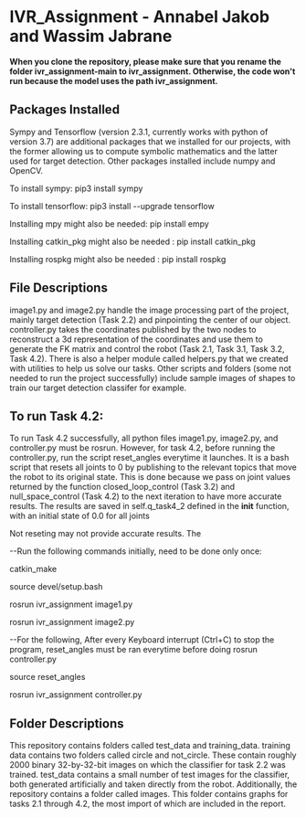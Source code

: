 # IVR_Assignment - Annabel Jakob and Wassim Jabrane


**When you clone the repository, please make sure that you rename the folder ivr_assignment-main to ivr_assignment. Otherwise, the code won't run because the model uses the path ivr_assignment.**


## Packages Installed 
Sympy and Tensorflow (version 2.3.1, currently works with python of version 3.7) are additional packages that we installed for our projects, with the former allowing us to compute symbolic mathematics and the latter used for target detection.
Other packages installed include numpy and OpenCV.

To install sympy: pip3 install sympy

To install tensorflow: pip3 install --upgrade tensorflow

Installing mpy might also be needed: pip install empy

Installing catkin_pkg might also be needed : pip install catkin_pkg

Installing rospkg might also be needed : pip install rospkg

## File Descriptions
image1.py and image2.py handle the image processing part of the project, mainly target detection (Task 2.2) and pinpointing the center of our object.
controller.py takes the coordinates published by the two nodes to reconstruct a 3d representation of the coordinates and use them to generate the FK matrix and control the robot (Task 2.1, Task 3.1, Task 3.2, Task 4.2).
There is also a helper module called helpers.py that we created with utilities to help us solve our tasks.
Other scripts and folders (some not needed to run the project successfully) include sample images of shapes to train our target detection classifer for example.
## To run Task 4.2:
To run Task 4.2 successfully, all python files image1.py, image2.py, and controller.py must be rosrun. However, for task 4.2, before running the controller.py, run the script reset_angles everytime it launches. It is a bash script that resets all joints to 0 by publishing to the relevant topics that move the robot to its original state. This is done because we pass on joint values returned by the function closed_loop_control (Task 3.2) and null_space_control (Task 4.2) to the next iteration to have more accurate results. The results are saved in self.q_task4_2 defined in the __init__ function, with an initial state of 0.0 for all joints

Not reseting may not provide accurate results. The 

--Run the following commands initially, need to be done only once: 

catkin_make

source devel/setup.bash

rosrun ivr_assignment image1.py

rosrun ivr_assignment image2.py

--For the following, After every Keyboard interrupt (Ctrl+C) to stop the program, reset_angles must be 
ran everytime before doing rosrun controller.py


source reset_angles

rosrun ivr_assignment controller.py

## Folder Descriptions
This repository contains folders called test_data and training_data. training data contains two folders called circle and not_circle. These contain roughly 2000 binary 32-by-32-bit images on which the classifier for task 2.2 was trained. test_data contains a small number of test images for the classifier, both generated artificially and taken directly from the robot.
Additionally, the repository contains a folder called images. This folder contains graphs for tasks 2.1 through 4.2, the most import of which are included in the report.
